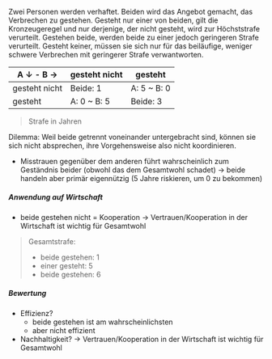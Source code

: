 
Zwei Personen werden verhaftet. Beiden wird das Angebot gemacht, das Verbrechen zu gestehen. Gesteht nur einer von beiden, gilt die Kronzeugeregel und nur derjenige, der nicht gesteht, wird zur Höchststrafe verurteilt. Gestehen beide, werden beide zu einer jedoch geringeren Strafe verurteilt. Gesteht keiner, müssen sie sich nur für das beiläufige, weniger schwere Verbrechen mit geringerer Strafe verwantworten.

| A &darr; - B &rarr; | gesteht nicht | gesteht |
| --- | --- | --- |
| gesteht nicht | Beide: 1  | A: 5 ~ B: 0 | 
| gesteht | A: 0 ~ B: 5 | Beide: 3 |
> Strafe in Jahren

Dilemma: Weil beide getrennt voneinander untergebracht sind, können sie sich nicht absprechen, ihre Vorgehensweise also nicht koordinieren.
- Misstrauen gegenüber dem anderen führt wahrscheinlich zum Geständnis beider (obwohl das dem Gesamtwohl schadet)
&rarr; beide handeln aber primär eigennützig (5 Jahre riskieren, um 0 zu bekommen)

##### Anwendung auf Wirtschaft
- beide gestehen nicht = Kooperation
&rarr; Vertrauen/Kooperation in der Wirtschaft ist wichtig für Gesamtwohl
> Gesamtstrafe: 
> - beide gestehen: 1
> - einer gesteht: 5
> - beide gestehen: 6

##### Bewertung

- Effizienz?
	- beide gestehen ist am wahrscheinlichsten
	- aber nicht effizient
- Nachhaltigkeit?
&rarr; Vertrauen/Kooperation in der Wirtschaft ist wichtig für Gesamtwohl